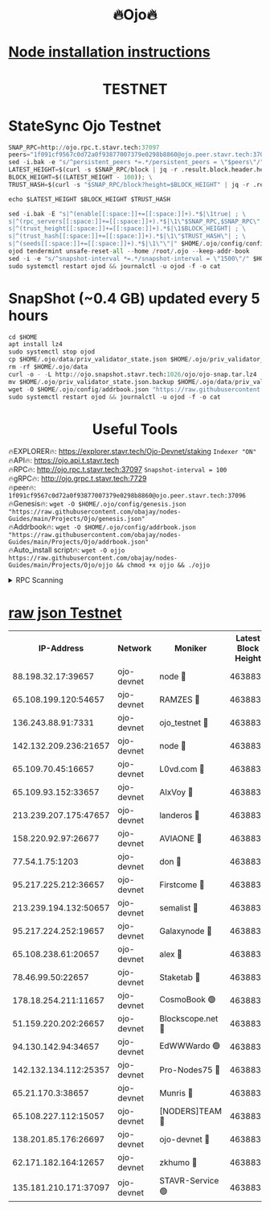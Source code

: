 <h1 align="center"> 🔥Ojo🔥</h1>

[Node installation instructions](https://github.com/obajay/nodes-Guides/tree/main/Projects/Ojo)
=

<h1 align="center"> TESTNET</h1>

# StateSync Ojo Testnet
```python
SNAP_RPC=http://ojo.rpc.t.stavr.tech:37097
peers="1f091cf9567c0d72a0f93877007379e0298b8860@ojo.peer.stavr.tech:37096"
sed -i.bak -e "s/^persistent_peers *=.*/persistent_peers = \"$peers\"/" $HOME/.ojo/config/config.toml
LATEST_HEIGHT=$(curl -s $SNAP_RPC/block | jq -r .result.block.header.height); \
BLOCK_HEIGHT=$((LATEST_HEIGHT - 100)); \
TRUST_HASH=$(curl -s "$SNAP_RPC/block?height=$BLOCK_HEIGHT" | jq -r .result.block_id.hash)

echo $LATEST_HEIGHT $BLOCK_HEIGHT $TRUST_HASH

sed -i.bak -E "s|^(enable[[:space:]]+=[[:space:]]+).*$|\1true| ; \
s|^(rpc_servers[[:space:]]+=[[:space:]]+).*$|\1\"$SNAP_RPC,$SNAP_RPC\"| ; \
s|^(trust_height[[:space:]]+=[[:space:]]+).*$|\1$BLOCK_HEIGHT| ; \
s|^(trust_hash[[:space:]]+=[[:space:]]+).*$|\1\"$TRUST_HASH\"| ; \
s|^(seeds[[:space:]]+=[[:space:]]+).*$|\1\"\"|" $HOME/.ojo/config/config.toml
ojod tendermint unsafe-reset-all --home /root/.ojo --keep-addr-book
sed -i -e "s/^snapshot-interval *=.*/snapshot-interval = \"1500\"/" $HOME/.ojo/config/app.toml
sudo systemctl restart ojod && journalctl -u ojod -f -o cat
```
# SnapShot (~0.4 GB) updated every 5 hours
```python
cd $HOME
apt install lz4
sudo systemctl stop ojod
cp $HOME/.ojo/data/priv_validator_state.json $HOME/.ojo/priv_validator_state.json.backup
rm -rf $HOME/.ojo/data
curl -o - -L http://ojo.snapshot.stavr.tech:1026/ojo/ojo-snap.tar.lz4 | lz4 -c -d - | tar -x -C $HOME/.ojo --strip-components 2
mv $HOME/.ojo/priv_validator_state.json.backup $HOME/.ojo/data/priv_validator_state.json
wget -O $HOME/.ojo/config/addrbook.json "https://raw.githubusercontent.com/obajay/nodes-Guides/main/Projects/Ojo/addrbook.json"
sudo systemctl restart ojod && journalctl -u ojod -f -o cat
```
 <h1 align="center"> Useful Tools</h1>

🔥EXPLORER🔥:        https://explorer.stavr.tech/Ojo-Devnet/staking        `Indexer "ON"` \
🔥API🔥:                     https://ojo.api.t.stavr.tech \
🔥RPC🔥:                    http://ojo.rpc.t.stavr.tech:37097              `Snapshot-interval = 100` \
🔥gRPC🔥:                  http://ojo.grpc.t.stavr.tech:7729 \
🔥peer🔥:                   `1f091cf9567c0d72a0f93877007379e0298b8860@ojo.peer.stavr.tech:37096` \
🔥Genesis🔥:    ```wget -O $HOME/.ojo/config/genesis.json "https://raw.githubusercontent.com/obajay/nodes-Guides/main/Projects/Ojo/genesis.json"``` \
🔥Addrbook🔥:    ```wget -O $HOME/.ojo/config/addrbook.json "https://raw.githubusercontent.com/obajay/nodes-Guides/main/Projects/Ojo/addrbook.json"``` \
🔥Auto_install script🔥: ```wget -O ojjo https://raw.githubusercontent.com/obajay/nodes-Guides/main/Projects/Ojo/ojjo && chmod +x ojjo && ./ojjo```


<details>
<summary>RPC Scanning</summary>

<h2 align="center"> We scan nodes in real time every 4 hours. And we provide the final result of RPC endpoints.
We cannot influence the operation of these nodes in any way. </h2>


```python
If Voting Power is higher than 0 --> then the Node is a validator of the network and may be subject to attack and be a potential threat to the chain.
```
```python
We marked such validators with a red symbol
```

</details>

[raw json Testnet](https://rpc-check.ojot.stavr.tech/ojot/rpc-ojot-result.json)
=


<table><tr><th>IP-Address</th><th>Network</th><th>Moniker</th><th>Latest Block Height</th><th>Earliest Block Height</th><th>Catching Up</th><th>Tx Index</th><th>Voting Power</th><th>Scan Time</th></tr><tr><td>88.198.32.17:39657</td><td>ojo-devnet</td><td>node 🔴</td><td>4638838</td><td>300001</td><td>False</td><td>on</td><td>65654</td><td>2023-12-24T11:05:50.951195612UTC</td></tr><tr><td>65.108.199.120:54657</td><td>ojo-devnet</td><td>RAMZES 🔴</td><td>4638834</td><td>306156</td><td>False</td><td>on</td><td>15420</td><td>2023-12-24T11:05:27.109511669UTC</td></tr><tr><td>136.243.88.91:7331</td><td>ojo-devnet</td><td>ojo_testnet 🔴</td><td>4638835</td><td>308845</td><td>False</td><td>on</td><td>1000</td><td>2023-12-24T11:05:33.444928879UTC</td></tr><tr><td>142.132.209.236:21657</td><td>ojo-devnet</td><td>node 🔴</td><td>4638837</td><td>350001</td><td>False</td><td>on</td><td>1999</td><td>2023-12-24T11:05:49.383826721UTC</td></tr><tr><td>65.109.70.45:16657</td><td>ojo-devnet</td><td>L0vd.com 🔴</td><td>4638839</td><td>695918</td><td>False</td><td>off</td><td>998</td><td>2023-12-24T11:05:56.670281948UTC</td></tr><tr><td>65.109.93.152:33657</td><td>ojo-devnet</td><td>AlxVoy 🔴</td><td>4638837</td><td>2319801</td><td>False</td><td>on</td><td>4536782</td><td>2023-12-24T11:05:49.075600136UTC</td></tr><tr><td>213.239.207.175:47657</td><td>ojo-devnet</td><td>landeros 🔴</td><td>4638837</td><td>2714001</td><td>False</td><td>off</td><td>11083</td><td>2023-12-24T11:05:44.362456314UTC</td></tr><tr><td>158.220.92.97:26677</td><td>ojo-devnet</td><td>AVIAONE 🔴</td><td>4638837</td><td>2754001</td><td>False</td><td>on</td><td>13867</td><td>2023-12-24T11:05:44.088613967UTC</td></tr><tr><td>77.54.1.75:1203</td><td>ojo-devnet</td><td>don 🔴</td><td>4638838</td><td>2906401</td><td>False</td><td>on</td><td>10</td><td>2023-12-24T11:05:50.659708216UTC</td></tr><tr><td>95.217.225.212:36657</td><td>ojo-devnet</td><td>Firstcome 🔴</td><td>4638835</td><td>2985946</td><td>False</td><td>on</td><td>13566</td><td>2023-12-24T11:05:33.170134357UTC</td></tr><tr><td>213.239.194.132:50657</td><td>ojo-devnet</td><td>semalist 🔴</td><td>4638834</td><td>3223522</td><td>False</td><td>on</td><td>19037</td><td>2023-12-24T11:05:27.341824199UTC</td></tr><tr><td>95.217.224.252:19657</td><td>ojo-devnet</td><td>Galaxynode 🔴</td><td>4638838</td><td>3685492</td><td>False</td><td>on</td><td>11888</td><td>2023-12-24T11:05:53.601029692UTC</td></tr><tr><td>65.108.238.61:20657</td><td>ojo-devnet</td><td>alex 🔴</td><td>4638834</td><td>4158001</td><td>False</td><td>on</td><td>11359</td><td>2023-12-24T11:05:26.759927901UTC</td></tr><tr><td>78.46.99.50:22657</td><td>ojo-devnet</td><td>Staketab 🔴</td><td>4638839</td><td>4254801</td><td>False</td><td>on</td><td>1276</td><td>2023-12-24T11:05:56.910380664UTC</td></tr><tr><td>178.18.254.211:11657</td><td>ojo-devnet</td><td>CosmoBook 🟢</td><td>4638838</td><td>4392001</td><td>False</td><td>off</td><td>0</td><td>2023-12-24T11:05:50.188078915UTC</td></tr><tr><td>51.159.220.202:26657</td><td>ojo-devnet</td><td>Blockscope.net 🔴</td><td>4638833</td><td>4425001</td><td>False</td><td>on</td><td>981</td><td>2023-12-24T11:05:24.357616659UTC</td></tr><tr><td>94.130.142.94:34657</td><td>ojo-devnet</td><td>EdWWWardo 🟢</td><td>4638837</td><td>4438946</td><td>False</td><td>on</td><td>0</td><td>2023-12-24T11:05:46.639087071UTC</td></tr><tr><td>142.132.134.112:25357</td><td>ojo-devnet</td><td>Pro-Nodes75 🔴</td><td>4638834</td><td>4538834</td><td>False</td><td>on</td><td>24651</td><td>2023-12-24T11:05:30.289792332UTC</td></tr><tr><td>65.21.170.3:38657</td><td>ojo-devnet</td><td>Munris 🔴</td><td>4638835</td><td>4538835</td><td>False</td><td>off</td><td>20123</td><td>2023-12-24T11:05:32.760575125UTC</td></tr><tr><td>65.108.227.112:15057</td><td>ojo-devnet</td><td>[NODERS]TEAM 🔴</td><td>4638838</td><td>4538838</td><td>False</td><td>off</td><td>9999</td><td>2023-12-24T11:05:53.928349061UTC</td></tr><tr><td>138.201.85.176:26697</td><td>ojo-devnet</td><td>ojo-devnet 🔴</td><td>4638839</td><td>4538839</td><td>False</td><td>on</td><td>1000024000</td><td>2023-12-24T11:05:56.303666001UTC</td></tr><tr><td>62.171.182.164:12657</td><td>ojo-devnet</td><td>zkhumo 🔴</td><td>4638836</td><td>4616001</td><td>False</td><td>off</td><td>998</td><td>2023-12-24T11:05:49.866489117UTC</td></tr><tr><td>135.181.210.171:37097</td><td>ojo-devnet</td><td>STAVR-Service 🟢</td><td>4638834</td><td>4638001</td><td>False</td><td>on</td><td>0</td><td>2023-12-24T11:05:27.930108875UTC</td></tr></table>
